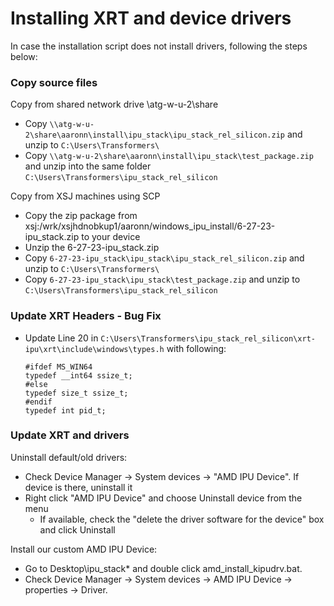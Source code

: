 # Installing XRT and device drivers

In case the installation script does not install drivers, following the steps below:

### Copy source files
Copy from shared network drive \\atg-w-u-2\share
- Copy ```\\atg-w-u-2\share\aaronn\install\ipu_stack\ipu_stack_rel_silicon.zip``` and unzip to ```C:\Users\Transformers\```  
- Copy ```\\atg-w-u-2\share\aaronn\install\ipu_stack\test_package.zip``` and unzip into the same folder ```C:\Users\Transformers\ipu_stack_rel_silicon```

Copy from XSJ machines using SCP
- Copy the zip package from xsj:/wrk/xsjhdnobkup1/aaronn/windows_ipu_install/6-27-23-ipu_stack.zip to your device
- Unzip the 6-27-23-ipu_stack.zip
- Copy ```6-27-23-ipu_stack\ipu_stack\ipu_stack_rel_silicon.zip``` and unzip to ```C:\Users\Transformers\``` 
- Copy ```6-27-23-ipu_stack\ipu_stack\test_package.zip``` and unzip to ```C:\Users\Transformers\ipu_stack_rel_silicon``` 

### Update XRT Headers - Bug Fix
- Update Line 20 in ```C:\Users\Transformers\ipu_stack_rel_silicon\xrt-ipu\xrt\include\windows\types.h``` with following:
  ```
  #ifdef MS_WIN64
  typedef __int64 ssize_t;
  #else
  typedef size_t ssize_t;
  #endif
  typedef int pid_t;
  ```

### Update XRT and drivers
Uninstall default/old drivers:
- Check Device Manager → System devices → "AMD IPU Device". If device is there, uninstall it
- Right click "AMD IPU Device" and choose Uninstall device from the menu
  - If available, check the "delete the driver software for the device" box and click Uninstall

Install our custom AMD IPU Device:
- Go to Desktop\ipu_stack* and double click amd_install_kipudrv.bat.
- Check Device Manager → System devices → AMD IPU Device → properties → Driver.
